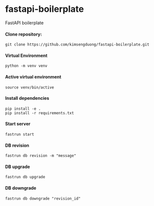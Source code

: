# fastapi-boilerplate

FastAPI boilerplate

#### Clone repository:

```
git clone https://github.com/kimsengduong/fastapi-boilerplate.git
```

#### Virtual Environment

```
python -m venv venv
```

#### Active virtual environment

```
source venv/bin/active
```

#### Install dependencies

```
pip install -e .
pip install -r requirements.txt
```

#### Start server

```
fastrun start
```

#### DB revision

```
fastrun db revision -m "message"
```

#### DB upgrade

```
fastrun db upgrade
```

#### DB downgrade

```
fastrun db downgrade "revision_id"
```
